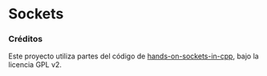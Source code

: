 # Sockets

### Créditos
Este proyecto utiliza partes del código de [hands-on-sockets-in-cpp](https://github.com/eldipa/hands-on-sockets-in-cpp/),
bajo la licencia GPL v2.
